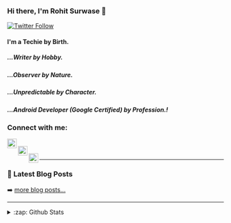 
### Hi there, I'm Rohit Surwase 👋  
  
[![Twitter Follow](https://img.shields.io/twitter/follow/RohitSurw?color=1DA1F2&logo=twitter&style=for-the-badge)](https://twitter.com/intent/follow?original_referer=https%3A%2F%2Fgithub.com%2FRohitSurwase&screen_name=RohitSurw)  
  
#### I'm a Techie by Birth.
##### ...Writer by Hobby.
##### ...Observer by Nature.
##### ...Unpredictable by Character.
##### ...Android Developer (Google Certified) by Profession.!  
 
  
### Connect with me:  

[<img align="left" alt="RohitSurw | Twitter" width="22px" src="https://cdn.jsdelivr.net/npm/simple-icons@v3/icons/twitter.svg" />][twitter]  
[<img align="left" alt="rohitss5 | LinkedIn" width="22px" src="https://cdn.jsdelivr.net/npm/simple-icons@v3/icons/linkedin.svg" />][linkedin]  
[<img align="left" alt="rohitss | Medium" width="22px" src="https://cdn.jsdelivr.net/npm/simple-icons@v3/icons/medium.svg" />][medium]  
  
---  
  
### 📕 Latest Blog Posts  
  
<!-- BLOG-POST-LIST:START -->  

<!-- BLOG-POST-LIST:END -->  
  
➡️ [more blog posts...](https://medium.com/@rohitss)  
  
---  
  
<details>  
  <summary>:zap: Github Stats</summary>  
  
  <img align="left" alt="RohitSurwase's Github Stats" src="https://github-readme-stats.codestackr.vercel.app/api?username=RohitSurwase&show_icons=true&hide_border=true" />  
  
</details>  
  
[medium]: https://medium.com/@rohitss
[twitter]: https://twitter.com/RohitSurw  
[linkedin]: https://www.linkedin.com/in/rohitss5/  
